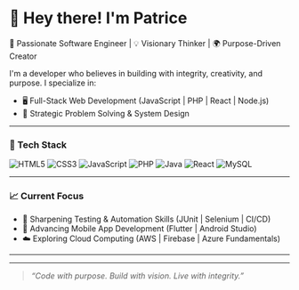 # 👋 Hey there! I'm Patrice

🚀 Passionate Software Engineer | 💡 Visionary Thinker | 🌍 Purpose-Driven Creator

I'm a developer who believes in building with integrity, creativity, and purpose. I specialize in:
- 🖥️ Full-Stack Web Development (JavaScript | PHP | React | Node.js)
- 🧠 Strategic Problem Solving & System Design

---

### 🔧 Tech Stack
![HTML5](https://img.shields.io/badge/HTML5-E34F26?style=flat&logo=html5&logoColor=white)
![CSS3](https://img.shields.io/badge/CSS3-1572B6?style=flat&logo=css3&logoColor=white)
![JavaScript](https://img.shields.io/badge/JavaScript-F7DF1E?style=flat&logo=javascript&logoColor=black)
![PHP](https://img.shields.io/badge/PHP-777BB4?style=flat&logo=php&logoColor=white)
![Java](https://img.shields.io/badge/Java-ED8B00?style=flat&logo=java&logoColor=white)
![React](https://img.shields.io/badge/React-20232A?style=flat&logo=react&logoColor=61DAFB)
![MySQL](https://img.shields.io/badge/MySQL-4479A1?style=flat&logo=mysql&logoColor=white)

---

### 📈 Current Focus
- 🧪 Sharpening Testing & Automation Skills (JUnit | Selenium | CI/CD)
- 📱 Advancing Mobile App Development (Flutter | Android Studio)
- ☁️ Exploring Cloud Computing (AWS | Firebase | Azure Fundamentals)

---

---

> _“Code with purpose. Build with vision. Live with integrity.”_
